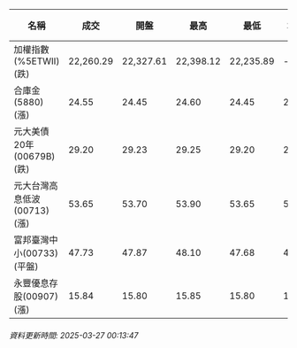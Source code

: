 | 名稱 | 成交 | 開盤 | 最高 | 最低 | 均價 | 成交金額(億) | 昨收 | 漲跌幅 | 漲跌 | 總量 | 昨量 | 振幅 |
| -------- | -------- | -------- | -------- |-------- | -------- | -------- |-------- |-------- |-------- | -------- | -------- |-------- |
|加權指數(%5ETWII) (跌)|22,260.29|22,327.61|22,398.12|22,235.89|-|2,154.92|22,273.19|0.06%|12.90|4,377,405|0|0.73%|
|合庫金(5880) (漲)|24.55|24.45|24.60|24.45|24.53|1.84|24.45|0.41%|0.10|7,507|11,809|0.61%|
|元大美債20年(00679B) (跌)|29.20|29.23|29.25|29.20|29.22|6.56|29.26|0.21%|0.06|22,463|24,071|0.17%|
|元大台灣高息低波(00713) (漲)|53.65|53.70|53.90|53.65|53.72|3.89|53.60|0.09%|0.05|7,249|16,342|0.47%|
|富邦臺灣中小(00733) (平盤)|47.73|47.87|48.10|47.68|47.83|0.253|47.73|0.00%|0.00|529|735|0.88%|
|永豐優息存股(00907) (漲)|15.84|15.80|15.85|15.80|15.83|0.134|15.77|0.44%|0.07|846|1,202|0.32%|
###### 資料更新時間: 2025-03-27 00:13:47